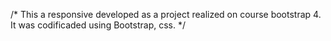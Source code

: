 /* This a responsive developed as a project realized on course bootstrap 4. It was codificaded using Bootstrap, css. */